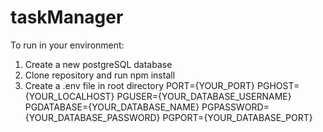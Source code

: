 # taskManager

To run in your environment:
1. Create a new postgreSQL database
2. Clone repository and run npm install
3. Create a .env file in root directory 
    PORT={YOUR_PORT}
    PGHOST={YOUR_LOCALHOST}
    PGUSER={YOUR_DATABASE_USERNAME}
    PGDATABASE={YOUR_DATABASE_NAME}
    PGPASSWORD={YOUR_DATABASE_PASSWORD}
    PGPORT={YOUR_DATABASE_PORT}
